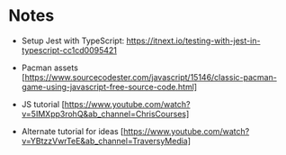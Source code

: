 # Notes

- Setup Jest with TypeScript: https://itnext.io/testing-with-jest-in-typescript-cc1cd0095421

- Pacman assets [https://www.sourcecodester.com/javascript/15146/classic-pacman-game-using-javascript-free-source-code.html]

- JS tutorial [https://www.youtube.com/watch?v=5IMXpp3rohQ&ab_channel=ChrisCourses]
- Alternate tutorial for ideas [https://www.youtube.com/watch?v=YBtzzVwrTeE&ab_channel=TraversyMedia]
